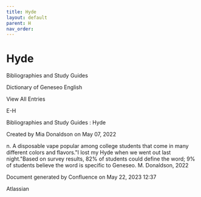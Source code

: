 ```yaml
---
title: Hyde
layout: default
parent: H
nav_order:
---
```


# Hyde

Bibliographies and Study Guides

Dictionary of Geneseo English

View All Entries

E-H

Bibliographies and Study Guides : Hyde

Created by  Mia Donaldson on May 07, 2022

n. A disposable vape popular among college students that come in many different colors and flavors.&quot;I lost my Hyde when we went out last night.&quot;Based on survey results, 82% of students could define the word; 9% of students believe the word is specific to Geneseo. M. Donaldson, 2022

Document generated by Confluence on May 22, 2023 12:37

Atlassian
